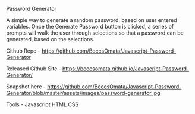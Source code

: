 Password Generator

A simple way to generate a random password, based on user entered variables. Once the Generate Password button is clicked, a series of prompts will walk the user through selections so that a password can be generated, based on the selections.

Github Repo - 
https://github.com/BeccsOmata/Javascript-Password-Generator

Released Github Site - 
https://beccsomata.github.io/Javascript-Password-Generator/

Snapshot here - 
https://github.com/BeccsOmata/Javascript-Password-Generator/blob/master/assets/images/password-generator.jpg

Tools - 
Javascript
HTML
CSS
